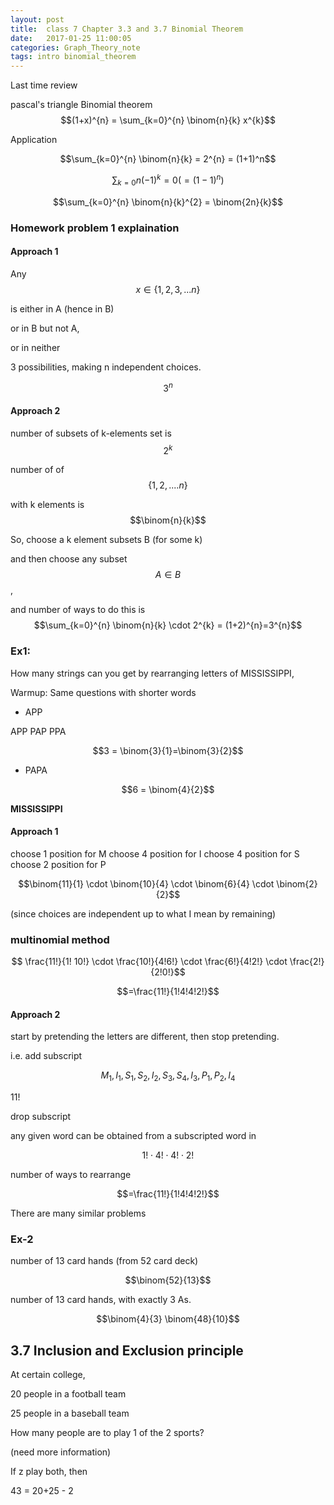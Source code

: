 ```yaml
---
layout: post
title:  class 7 Chapter 3.3 and 3.7 Binomial Theorem
date:   2017-01-25 11:00:05
categories: Graph_Theory_note
tags: intro binomial_theorem 
---
```


Last time review

pascal's triangle
Binomial theorem 
$$(1+x)^{n} = \sum_{k=0}^{n} \binom{n}{k} x^{k}$$

Application 

$$\sum_{k=0}^{n} \binom{n}{k} = 2^{n} = (1+1)^n$$

$$\sum_{k=0}{n}(-1)^{k}=0 (= (1-1)^{n})$$

$$\sum_{k=0}^{n} \binom{n}{k}^{2} = \binom{2n}{k}$$


### Homework problem 1 explaination

#### Approach 1

Any $$x \in \{1,2,3,...n\}$$

is either in A (hence in B)

or in B but not A,

or in neither 

3 possibilities, making n independent choices. 

$$3^n$$

#### Approach 2

number of subsets of k-elements set is $$2^{k}$$

number of of $$\{1,2,....n\} $$

with k elements is $$\binom{n}{k}$$

So, choose a k element subsets B (for some k)

and then choose any subset $$A \in B$$, 

and number of ways to do this is $$\sum_{k=0}^{n} \binom{n}{k} \cdot 2^{k} = (1+2)^{n}=3^{n}$$

### Ex1: 

How many strings can you get by rearranging letters of MISSISSIPPI, 

Warmup: Same questions with shorter words

* APP

APP PAP PPA

$$3 = \binom{3}{1}=\binom{3}{2}$$

* PAPA

$$6 = \binom{4}{2}$$

**MISSISSIPPI** 

#### Approach 1

choose 1 position for M
choose 4 position for I
choose 4 position for S
choose 2 position for P

$$\binom{11}{1} \cdot \binom{10}{4} \cdot \binom{6}{4} \cdot \binom{2}{2}$$

(since choices are independent up to what I mean by remaining)

### multinomial method

$$ \frac{11!}{1! 10!} \cdot \frac{10!}{4!6!} \cdot \frac{6!}{4!2!} \cdot \frac{2!}{2!0!}$$

$$=\frac{11!}{1!4!4!2!}$$

#### Approach 2

start by pretending the letters are different, then stop pretending. 

i.e.
add subscript

$$ M_{1}, I_{1}, S_{1}, S_{2},I_{2},S_{3},S_{4},I_{3},P_{1},P_{2},I_{4}$$

11!

drop subscript

any given word can be obtained from a subscripted word in 

$$1! \cdot 4! \cdot 4! \cdot 2!$$

number of ways to rearrange 

$$=\frac{11!}{1!4!4!2!}$$


There are many similar problems

### Ex-2

number of 13 card hands (from 52 card deck)

$$\binom{52}{13}$$

number of 13 card hands, with exactly 3 As.

$$\binom{4}{3} \binom{48}{10}$$

## 3.7 Inclusion and Exclusion principle 

At certain college, 

20 people in a football team

25 people in a baseball team

How many people are to play 1 of the 2 sports?

(need more information)

If z play both, then 

43 = 20+25 - 2  














